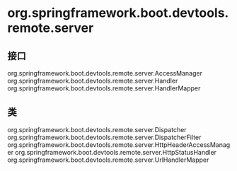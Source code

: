 # org.springframework.boot.devtools.remote.server

## 接口

org.springframework.boot.devtools.remote.server.AccessManager
org.springframework.boot.devtools.remote.server.Handler
org.springframework.boot.devtools.remote.server.HandlerMapper

## 类

org.springframework.boot.devtools.remote.server.Dispatcher
org.springframework.boot.devtools.remote.server.DispatcherFilter
org.springframework.boot.devtools.remote.server.HttpHeaderAccessManager
org.springframework.boot.devtools.remote.server.HttpStatusHandler
org.springframework.boot.devtools.remote.server.UrlHandlerMapper




